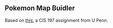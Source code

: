 ## Pokemon Map Buidler

Based on [this](https://www.seas.upenn.edu/~cis197/assignments/pokemon-map-builder),
a CIS 197 assignment from U Penn.
